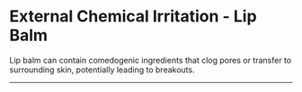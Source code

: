 # External Chemical Irritation - Lip Balm

Lip balm can contain comedogenic ingredients that clog pores or transfer to surrounding skin, potentially leading to breakouts.

---

